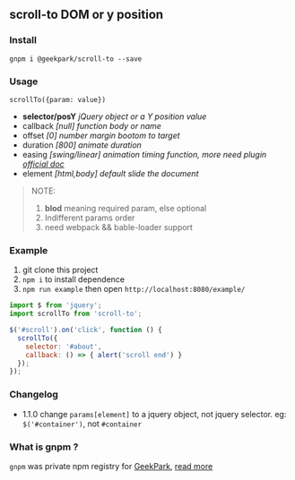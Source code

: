 scroll-to DOM or y position
------
### Install

`gnpm i @geekpark/scroll-to --save`

### Usage
`scrollTo({param: value})`

* **selector/posY** *jQuery object or a Y position value*
* callback *[null] function body or name*
* offset *[0] number margin bootom to target*
* duration *[800] animate duration*
* easing *[swing/linear] animation timing function, more need plugin [official doc](http://api.jquery.com/animate/)*
* element *[html,body] default slide the document*

> NOTE:
> 1. **blod** meaning required param, else optional
> 2. Indifferent params order
> 3. need webpack && bable-loader support

### Example
1. git clone this project
2. `npm i` to install dependence
3. `npm run example` then open `http://localhost:8080/example/`

```javascript
import $ from 'jquery';
import scrollTo from 'scroll-to';

$('#scroll').on('click', function () {
  scrollTo({
    selector: '#about',
    callback: () => { alert('scroll end') }
  });
});
```

### Changelog
* 1.1.0 change `params[element]` to a jquery object, not jquery selector. eg: `$('#container')`, not `#container`

### What is gnpm ?
`gnpm` was private npm registry for [GeekPark](http://www.geekpark.net), [read more](https://github.com/cnpm/cnpmjs.org)
